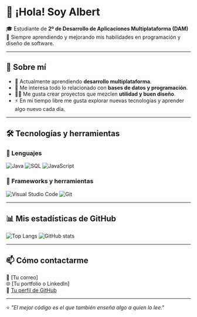 # 👋 ¡Hola! Soy Albert

🎓 Estudiante de **2º de Desarrollo de Aplicaciones Multiplataforma (DAM)**  
🚀 Siempre aprendiendo y mejorando mis habilidades en programación y diseño de software.

---

## 🧠 Sobre mí

- 🌱 Actualmente aprendiendo **desarrollo multiplataforma**.  
- 🧰 Me interesa todo lo relacionado con **bases de datos y programación**.  
- 🧑‍💻 Me gusta crear proyectos que mezclen **utilidad y buen diseño**.  
- ⚡ En mi tiempo libre me gusta explorar nuevas tecnologías y aprender algo nuevo cada día.

---

## 🛠️ Tecnologías y herramientas

### 💬 Lenguajes
![Java](https://img.shields.io/badge/Java-ED8B00?style=for-the-badge&logo=openjdk&logoColor=white)
![SQL](https://img.shields.io/badge/SQL-336791?style=for-the-badge&logo=postgresql&logoColor=white)
![JavaScript](https://img.shields.io/badge/JavaScript-F7DF1E?style=for-the-badge&logo=javascript&logoColor=black)

### 🧩 Frameworks y herramientas
![Visual Studio Code](https://img.shields.io/badge/VS%20Code-0078d7?style=for-the-badge&logo=visualstudiocode&logoColor=white)
![Git](https://img.shields.io/badge/Git-F05032?style=for-the-badge&logo=git&logoColor=white)

---

## 📊 Mis estadísticas de GitHub

![Top Langs](https://github-readme-stats.vercel.app/api/top-langs/?username=<TU-USUARIO>&layout=compact&theme=tokyonight)
![GitHub stats](https://github-readme-stats.vercel.app/api?username=<TU-USUARIO>&show_icons=true&theme=tokyonight)

---

## 📫 Cómo contactarme

📧 [Tu correo]  
🌐 [Tu portfolio o LinkedIn]  
🐙 [Tu perfil de GitHub](https://github.com/<TU-USUARIO>)

---

⭐️ _"El mejor código es el que también enseña algo a quien lo lee."_  

<!--
**AlbertLZ-hub/AlbertLZ-hub** is a ✨ _special_ ✨ repository because its `README.md` (this file) appears on your GitHub profile.

Here are some ideas to get you started:

- 🔭 I’m currently working on ...
- 🌱 I’m currently learning ...
- 👯 I’m looking to collaborate on ...
- 🤔 I’m looking for help with ...
- 💬 Ask me about ...
- 📫 How to reach me: ...
- 😄 Pronouns: ...
- ⚡ Fun fact: ...
-->
